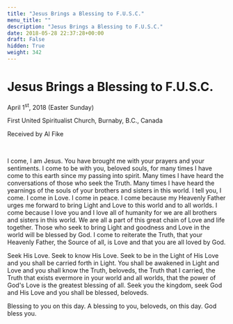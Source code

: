 ```yaml
---
title: "Jesus Brings a Blessing to F.U.S.C."
menu_title: ""
description: "Jesus Brings a Blessing to F.U.S.C."
date: 2018-05-28 22:37:28+00:00
draft: False
hidden: True
weight: 342
---
```

# Jesus Brings a Blessing to F.U.S.C.

April 1<sup>st</sup>, 2018 (Easter Sunday)

First United Spiritualist Church, Burnaby, B.C., Canada

Received by Al Fike

 

I come, I am Jesus. You have brought me with your prayers and your sentiments. I come to be with you, beloved souls, for many times I have come to this earth since my passing into spirit. Many times I have heard the conversations of those who seek the Truth. Many times I have heard the yearnings of the souls of your brothers and sisters in this world. I tell you, I come. I come in Love. I come in peace. I come because my Heavenly Father urges me forward to bring Light and Love to this world and to all worlds. I come because I love you and I love all of humanity for we are all brothers and sisters in this world. We are all a part of this great chain of Love and life together. Those who seek to bring Light and goodness and Love in the world will be blessed by God. I come to reiterate the Truth, that your Heavenly Father, the Source of all, is Love and that you are all loved by God.

Seek His Love. Seek to know His Love. Seek to be in the Light of His Love and you shall be carried forth in Light. You shall be awakened in Light and Love and you shall know the Truth, beloveds, the Truth that I carried, the Truth that exists evermore in your world and all worlds, that the power of God's Love is the greatest blessing of all. Seek you the kingdom, seek God and His Love and you shall be blessed, beloveds.

Blessing to you on this day. A blessing to you, beloveds, on this day. God bless you.

